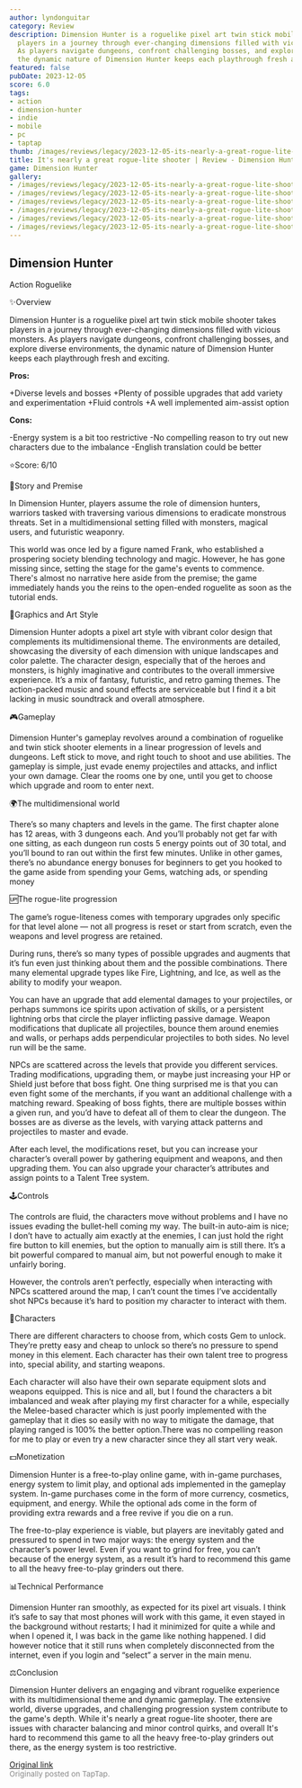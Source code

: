 ```yaml
---
author: lyndonguitar
category: Review
description: Dimension Hunter is a roguelike pixel art twin stick mobile shooter takes
  players in a journey through ever-changing dimensions filled with vicious monsters.
  As players navigate dungeons, confront challenging bosses, and explore diverse environments,
  the dynamic nature of Dimension Hunter keeps each playthrough fresh and exciting.
featured: false
pubDate: 2023-12-05
score: 6.0
tags:
- action
- dimension-hunter
- indie
- mobile
- pc
- taptap
thumb: /images/reviews/legacy/2023-12-05-its-nearly-a-great-rogue-lite-shooter--review---dimension-hunter-0.avif
title: It's nearly a great rogue-lite shooter | Review - Dimension Hunter
game: Dimension Hunter
gallery:
- /images/reviews/legacy/2023-12-05-its-nearly-a-great-rogue-lite-shooter--review---dimension-hunter-0.avif
- /images/reviews/legacy/2023-12-05-its-nearly-a-great-rogue-lite-shooter--review---dimension-hunter-1.avif
- /images/reviews/legacy/2023-12-05-its-nearly-a-great-rogue-lite-shooter--review---dimension-hunter-2.avif
- /images/reviews/legacy/2023-12-05-its-nearly-a-great-rogue-lite-shooter--review---dimension-hunter-3.avif
- /images/reviews/legacy/2023-12-05-its-nearly-a-great-rogue-lite-shooter--review---dimension-hunter-4.avif
- /images/reviews/legacy/2023-12-05-its-nearly-a-great-rogue-lite-shooter--review---dimension-hunter-5.avif
---
```

Dimension Hunter
--
Action
Roguelike

✨Overview

Dimension Hunter is a roguelike pixel art twin stick mobile shooter takes players in a journey through ever-changing dimensions filled with vicious monsters. As players navigate dungeons, confront challenging bosses, and explore diverse environments, the dynamic nature of Dimension Hunter keeps each playthrough fresh and exciting.


**Pros:**


+Diverse levels and bosses
+Plenty of possible upgrades that add variety and experimentation
+Fluid controls
+A well implemented aim-assist option


**Cons:**


-Energy system is a bit too restrictive
-No compelling reason to try out new characters due to the imbalance
-English translation could be better

⭐️Score: 6/10

📖Story and Premise

In Dimension Hunter, players assume the role of dimension hunters, warriors tasked with traversing various dimensions to eradicate monstrous threats. Set in a multidimensional setting filled with monsters, magical users, and futuristic weaponry.

This world was once led by a figure named Frank, who established a prospering society blending technology and magic. However, he has gone missing since, setting the stage for the game's events to commence. There's almost no narrative here aside from the premise; the game immediately hands you the reins to the open-ended roguelite as soon as the tutorial ends.

🎨Graphics and Art Style

Dimension Hunter adopts a pixel art style with vibrant color design that complements its multidimensional theme. The environments are detailed, showcasing the diversity of each dimension with unique landscapes and color palette. The character design, especially that of the heroes and monsters, is highly imaginative and contributes to the overall immersive experience. It’s a mix of fantasy, futuristic, and retro gaming themes. The action-packed music and sound effects are serviceable but I find it a bit lacking in music soundtrack and overall atmosphere.

🎮Gameplay

Dimension Hunter's gameplay revolves around a combination of roguelike and twin stick shooter elements in a linear progression of levels and dungeons. Left stick to move, and right touch to shoot and use abilities. The gameplay is simple, just evade enemy projectiles and attacks, and inflict your own damage. Clear the rooms one by one, until you get to choose which upgrade and room to enter next.

🌍The multidimensional world

There’s so many chapters and levels in the game. The first chapter alone has 12 areas, with 3 dungeons each. And you’ll probably not get far with one sitting, as each dungeon run costs 5 energy points out of 30 total, and you’ll bound to ran out within the first few minutes. Unlike in other games, there’s no abundance energy bonuses for beginners to get you hooked to the game aside from spending your Gems, watching ads, or spending money

🆙The rogue-lite progression

The game’s rogue-liteness comes with temporary upgrades only specific for that level alone — not all progress is reset or start from scratch, even the weapons and level progress are retained.

During runs, there’s so many types of possible upgrades and augments that it’s fun even just thinking about them and the possible combinations. There many elemental upgrade types like Fire, Lightning, and Ice, as well as the ability to modify your weapon.

You can have an upgrade that add elemental damages to your projectiles, or perhaps summons ice spirits upon activation of skills, or a persistent lightning orbs that circle the player inflicting passive damage. Weapon modifications that duplicate all projectiles, bounce them around enemies and walls, or perhaps adds perpendicular projectiles to both sides. No level run will be the same.

NPCs are scattered across the levels that provide you different services. Trading modifications, upgrading them, or maybe just increasing your HP or Shield just before that boss fight. One thing surprised me is that you can even fight some of the merchants, if you want an additional challenge with a matching reward. Speaking of boss fights, there are multiple bosses within a given run, and you’d have to defeat all of them to clear the dungeon. The bosses are as diverse as the levels, with varying attack patterns and projectiles to master and evade.

After each level, the modifications reset, but you can increase your character’s overall power by gathering equipment and weapons, and then upgrading them. You can also upgrade your character’s attributes and assign points to a Talent Tree system.

🕹Controls

The controls are fluid, the characters move without problems and I have no issues evading the bullet-hell coming my way. The built-in auto-aim is nice; I don’t have to actually aim exactly at the enemies, I can just hold the right fire button to kill enemies, but the option to manually aim is still there. It’s a bit powerful compared to manual aim, but not powerful enough to make it unfairly boring.

However, the controls aren’t perfectly, especially when interacting with NPCs scattered around the map, I can’t count the times I’ve accidentally shot NPCs because it’s hard to position my character to interact with them.

🥷Characters

There are different characters to choose from, which costs Gem to unlock. They’re pretty easy and cheap to unlock so there’s no pressure to spend money in this element. Each character has their own talent tree to progress into, special ability, and starting weapons.

Each character will also have their own separate equipment slots and weapons equipped. This is nice and all, but I found the characters a bit imbalanced and weak after playing my first character for a while, especially the Melee-based character which is just poorly implemented with the gameplay that it dies so easily with no way to mitigate the damage, that playing ranged is 100% the better option.There was no compelling reason for me to play or even try a new character since they all start very weak.

💵Monetization

Dimension Hunter is a free-to-play online game, with in-game purchases, energy system to limit play, and optional ads implemented in the gameplay system. In-game purchases come in the form of more currency, cosmetics, equipment, and energy. While the optional ads come in the form of providing extra rewards and a free revive if you die on a run.

The free-to-play experience is viable, but players are inevitably gated and pressured to spend in two major ways: the energy system and the character’s power level. Even if you want to grind for free, you can’t because of the energy system, as a result it’s hard to recommend this game to all the heavy free-to-play grinders out there.

📊Technical Performance

Dimension Hunter ran smoothly, as expected for its pixel art visuals. I think it’s safe to say that most phones will work with this game, it even stayed in the background without restarts; I had it minimized for quite a while and when I opened it, I was back in the game like nothing happened. I did however notice that it still runs when completely disconnected from the internet, even if you login and “select” a server in the main menu.

⚖️Conclusion

Dimension Hunter delivers an engaging and vibrant roguelike experience with its multidimensional theme and dynamic gameplay. The extensive world, diverse upgrades, and challenging progression system contribute to the game's depth. While it's nearly a great rogue-lite shooter, there are issues with character balancing and minor control quirks, and overall It's hard to recommend this game to all the heavy free-to-play grinders out there, as the energy system is too restrictive.

[Original link](https://www.taptap.io/post/6630382)<br><span style="font-size: 0.95em; color: #888;">Originally posted on TapTap.</span>